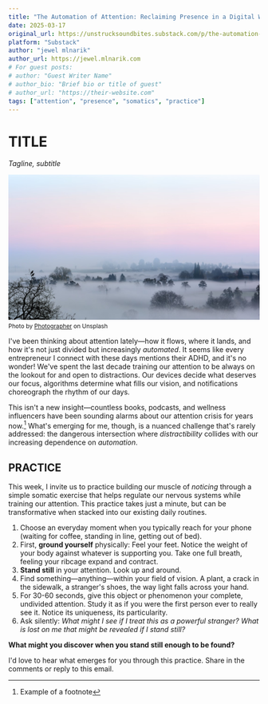 ```yaml
---
title: "The Automation of Attention: Reclaiming Presence in a Digital World"
date: 2025-03-17
original_url: https://unstrucksoundbites.substack.com/p/the-automation-of-attention-reclaiming
platform: "Substack"
author: "jewel mlnarik" 
author_url: https://jewel.mlnarik.com
# For guest posts:
# author: "Guest Writer Name"
# author_bio: "Brief bio or title of guest"
# author_url: "https://their-website.com" 
tags: ["attention", "presence", "somatics", "practice"]
---
```


# TITLE
*Tagline, subtitle*

![Featured Image](../images/unsplash-simon-berger.jpg)
<small>Photo by [Photographer](https://unsplash.com/@juellez) on Unsplash</small>

I've been thinking about attention lately—how it flows, where it lands, and how it's not just divided but increasingly *automated*. It seems like every entrepreneur I connect with these days mentions their ADHD, and it's no wonder! We've spent the last decade training our attention to be always on the lookout for and open to distractions. Our devices decide what deserves our focus, algorithms determine what fills our vision, and notifications choreograph the rhythm of our days.

This isn't a new insight—countless books, podcasts, and wellness influencers have been sounding alarms about our attention crisis for years now.[^1] What's emerging for me, though, is a nuanced challenge that's rarely addressed: the dangerous intersection where *distractibility* collides with our increasing dependence on *automation*.

## PRACTICE

This week, I invite us to practice building our muscle of *noticing* through a simple somatic exercise that helps regulate our nervous systems while training our attention. This practice takes just a minute, but can be transformative when stacked into our existing daily routines.

1. Choose an everyday moment when you typically reach for your phone (waiting for coffee, standing in line, getting out of bed).
2. First, **ground yourself** physically: Feel your feet. Notice the weight of your body against whatever is supporting you. Take one full breath, feeling your ribcage expand and contract.
3. **Stand still** in your attention. Look up and around.
4. Find something—anything—within your field of vision. A plant, a crack in the sidewalk, a stranger's shoes, the way light falls across your hand.
5. For 30-60 seconds, give this object or phenomenon your complete, undivided attention. Study it as if you were the first person ever to really see it. Notice its uniqueness, its particularity.
6. Ask silently: *What might I see if I treat this as a powerful stranger? What is lost on me that might be revealed if I stand still?*

**What might you discover when you stand still enough to be found?**

I'd love to hear what emerges for you through this practice. Share in the comments or reply to this email.

[^1]: Example of a footnote
